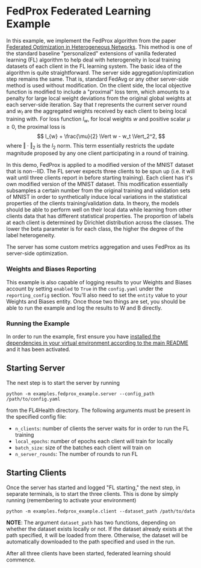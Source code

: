 # FedProx Federated Learning Example

In this example, we implement the FedProx algorithm from the paper [Federated Optimization in Heterogeneous Networks](https://arxiv.org/pdf/1812.06127.pdf). This method is one of the standard baseline "personalized" extensions of vanilla federated learning (FL) algorithm to help deal with heterogeneity in local training datasets of each client in the FL learning system. The basic idea of the algorithm is quite straightforward. The server side aggregation/optimization step remains the same. That is, standard FedAvg or any other server-side method is used without modification. On the client side, the local objective function is modified to include a "proximal" loss term, which amounts to a penalty for large local weight deviations from the original global weights at each server-side iteration. Say that $t$ represents the current server round and $w_t$ are the aggregated weights received by each client to being local training with. For loss function $l_{w}$, for local weights $w$ and positive scalar $\mu \geq 0$, the proximal loss is
$$
l_{w} + \frac{\mu}{2} \Vert w - w_t \Vert_2^2,
$$
where $\Vert \cdot \Vert_2$ is the $l_2$ norm. This term essentially restricts the update magnitude proposed by any one client participating in a round of training.

In this demo, FedProx is applied to a modified version of the MNIST dataset that is non--IID. The FL server expects three clients to be spun up (i.e. it will wait until three clients report in before starting training). Each client has it's own modified version of the MNIST dataset. This modification essentially subsamples a certain number from the original training and validation sets of MNIST in order to synthetically induce local variations in the statistical properties of the clients training/validation data. In theory, the models should be able to perform well on their local data while learning from other clients data that has different statistical properties. The proportion of labels at each client is determined by Dirichlet distribution across the classes. The lower the beta parameter is for each class, the higher the degree of the label heterogeneity.

The server has some custom metrics aggregation and uses FedProx as its server-side optimization.

### Weights and Biases Reporting

This example is also capable of logging results to your Weights and Biases account by setting `enabled` to `True` in the `config.yaml` under the `reporting_config` section. You'll also need to set the `entity` value to your Weights and Biases entity. Once those two things are set, you should be able to run the example and log the results to W and B directly.

### Running the Example

In order to run the example, first ensure you have [installed the dependencies in your virtual environment according to the main README](/README.md#development-requirements) and it has been activated.

## Starting Server

The next step is to start the server by running
```
python -m examples.fedprox_example.server --config_path /path/to/config.yaml
```
from the FL4Health directory. The following arguments must be present in the specified config file:
* `n_clients`: number of clients the server waits for in order to run the FL training
* `local_epochs`: number of epochs each client will train for locally
* `batch_size`: size of the batches each client will train on
* `n_server_rounds`: The number of rounds to run FL

## Starting Clients

Once the server has started and logged "FL starting," the next step, in separate terminals, is to start the three
clients. This is done by simply running (remembering to activate your environment)
```
python -m examples.fedprox_example.client --dataset_path /path/to/data
```
**NOTE**: The argument `dataset_path` has two functions, depending on whether the dataset exists locally or not. If
the dataset already exists at the path specified, it will be loaded from there. Otherwise, the dataset will be
automatically downloaded to the path specified and used in the run.

After all three clients have been started, federated learning should commence.

